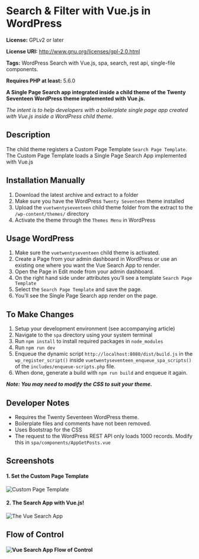 # Search & Filter with Vue.js in WordPress

**License:** GPLv2 or later

**License URI:** http://www.gnu.org/licenses/gpl-2.0.html

**Tags:** WordPress Search with Vue.js, spa, search, rest api, single-file components.

**Requires PHP at least:** 5.6.0

**A Single Page Search app integrated inside a child theme of the Twenty Seventeen WordPress theme implemented with Vue.js.**

_The intent is to help developers with a boilerplate single page app created with Vue.js inside a WordPress child theme._

## Description

The child theme registers a Custom Page Template `Search Page Template`.
The Custom Page Template loads a Single Page Search App implemented with Vue.js

## Installation Manually

1.  Download the latest archive and extract to a folder
2.  Make sure you have the WordPress `Twenty Seventeen` theme installed
3.  Upload the `vuetwentyseventeen` child theme folder from the extract to the `/wp-content/themes/` directory
4.  Activate the theme through the `Themes Menu` in WordPress

## Usage WordPress

1.  Make sure the `vuetwentyseventeen` child theme is activated.
2.  Create a Page from your admin dashboard in WordPress or use an existing one where you want the Vue Search App to render.
3.  Open the Page in Edit mode from your admin dashboard.
4.  On the right hand side under attributes you’ll see a template `Search Page Template`
5.  Select the `Search Page Template` and save the page.
6.  You'll see the Single Page Search app render on the page.

## To Make Changes

1.  Setup your development environment (see accompanying article)
2.  Navigate to the `spa` directory using your system terminal
3.  Run `npm install` to install required packages in `node_modules`
4.  Run `npm run dev`
5.  Enqueue the dynamic script `http://localhost:8080/dist/build.js` in the `wp_register_script()` inside `vuetwentyseventeen_enqueue_spa_scripts()` of the `includes/enqueue-scripts.php` file.
6.  When done, generate a build with `npm run build` and enqueue it again.

**_Note: You may need to modify the CSS to suit your theme._**

## Developer Notes

* Requires the Twenty Seventeen WordPress theme.
* Boilerplate files and comments have not been removed.
* Uses Bootstrap for the CSS
* The request to the WordPress REST API only loads 1000 records. Modify this in `spa/components/AppGetPosts.vue`

## Screenshots

#### 1. Set the Custom Page Template

![Custom Page Template](https://www.nuancedesignstudio.in/nds.in/wp-content/uploads/2018/06/cpt-for-vue-search-app.png "Access Custom Page Template on Edit Page screen in the Dashboard")

#### 2. The Search App with Vue.js!

![The Vue Search App](https://www.nuancedesignstudio.in/nds.in/wp-content/uploads/2018/06/vue-search-app-wordpress.png "The Search App with Vue.js")

## Flow of Control

#### ![Vue Search App Flow of Control](https://www.nuancedesignstudio.in/nds.in/wp-content/uploads/2018/06/internal-strucutre-vue-search-spa.png "Search App Flow of Control")
